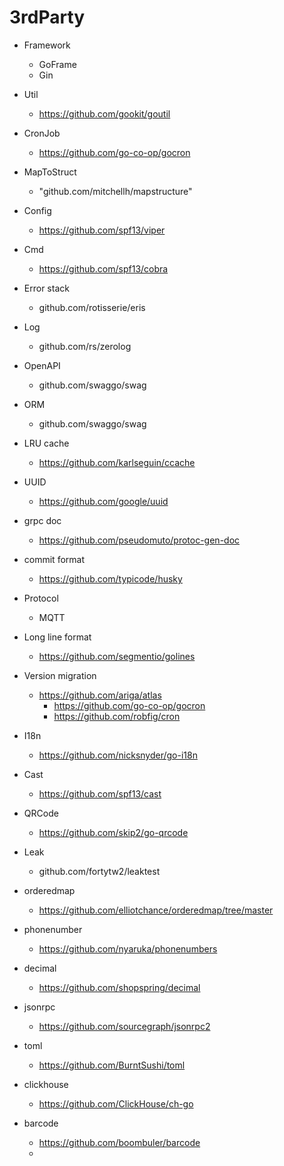 # 3rdParty

- Framework
  - GoFrame
  - Gin

- Util
  - https://github.com/gookit/goutil

- CronJob
  - https://github.com/go-co-op/gocron

- MapToStruct
  - "github.com/mitchellh/mapstructure"

- Config
  - https://github.com/spf13/viper

- Cmd
  - https://github.com/spf13/cobra

- Error stack
  - github.com/rotisserie/eris

- Log
  - github.com/rs/zerolog

- OpenAPI 
  - github.com/swaggo/swag

- ORM
  - github.com/swaggo/swag

- LRU cache
  - https://github.com/karlseguin/ccache

- UUID
  - https://github.com/google/uuid

- grpc doc
  - https://github.com/pseudomuto/protoc-gen-doc

- commit format
  - https://github.com/typicode/husky
  
- Protocol
  - MQTT
- Long line format
  - https://github.com/segmentio/golines
- Version migration
  - https://github.com/ariga/atlas
    - https://github.com/go-co-op/gocron
    - https://github.com/robfig/cron

- I18n
  - https://github.com/nicksnyder/go-i18n

- Cast
  - https://github.com/spf13/cast
- QRCode
  - https://github.com/skip2/go-qrcode

- Leak
  - github.com/fortytw2/leaktest
- orderedmap
  - https://github.com/elliotchance/orderedmap/tree/master
- phonenumber
  - https://github.com/nyaruka/phonenumbers
- decimal
  - https://github.com/shopspring/decimal
- jsonrpc
  - https://github.com/sourcegraph/jsonrpc2
- toml
  - https://github.com/BurntSushi/toml
- clickhouse
  - https://github.com/ClickHouse/ch-go
- barcode
  - https://github.com/boombuler/barcode
  - 